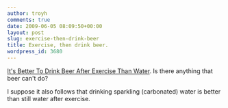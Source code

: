 ```yaml
---
author: troyh
comments: true
date: 2009-06-05 08:09:50+00:00
layout: post
slug: exercise-then-drink-beer
title: Exercise, then drink beer.
wordpress_id: 3680
---
```


[It's Better To Drink Beer After Exercise Than Water](http://www.clevelandleader.com/node/3467). Is there anything that beer can't do?

I suppose it also follows that drinking sparkling (carbonated) water is better than still water after exercise.
